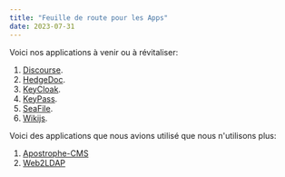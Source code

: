 ```yaml
---
title: "Feuille de route pour les Apps"
date: 2023-07-31
---
```


Voici nos applications à venir ou à révitaliser:
1. [Discourse](/notes/apps/discourse).
2. [HedgeDoc](/notes/apps/hedgedoc).
3. [KeyCloak](/notes/apps/keycloak).
4. [KeyPass](/notes/apps/keypass).
5. [SeaFile](/notes/apps/seafile).
6. [Wikijs](/notes/apps/wikijs).

Voici des applications que nous avions utilisé que nous n'utilisons plus:

1. [Apostrophe-CMS](notes/apps/apostrophe)
2. [Web2LDAP](/notes/apps/web2ldap)
